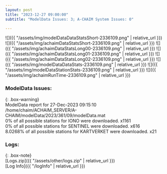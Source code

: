 ```yaml
---
layout: post
title: "2023-12-27 09:00:00"
subtitle: "ModelData Issues: 3; A-CHAIM System Issues: 0"

---
```


![]({{ "/assets/img/modelDataDataStatsShort-2336109.png" | relative_url }})
![]({{ "/assets/img/achaimDataStatsShort-2336109.png" | relative_url }})
![]({{ "/assets/img/achaimDataStatsLong00-2336109.png" | relative_url }})
![]({{ "/assets/img/achaimDataStatsLong01-2336109.png" | relative_url }})
![]({{ "/assets/img/achaimDataStatsLong02-2336109.png" | relative_url }})
![]({{ "/assets/img/modelDataDataStats-2336109.png" | relative_url }})
![]({{ "/assets/img/modelDataStationStats-2336109.png" | relative_url }})
![]({{ "/assets/img/achaimRunTime-2336109.png" | relative_url }})


### ModelData Issues:  
  
{: .box-warning}  
 ModelData report for 27-Dec-2023 09:15:10   
 /home/chaim/ACHAIM_SERVER/A-CHAIM/modelData/2023/361/09/modelData.mat   
 0% of all possible stations for IONO were downloaded. x1161   
 0% of all possible stations for SENTINEL were downloaded. x616   
 8.0268% of all possible stations for KARTVERKET were downloaded. x21   
  


### Logs:  
  
{: .box-note}  
[Logs.zip]({{ "/assets/other/logs.zip" | relative_url }})  
[Log Info]({{ "/logInfo" | relative_url }})  
